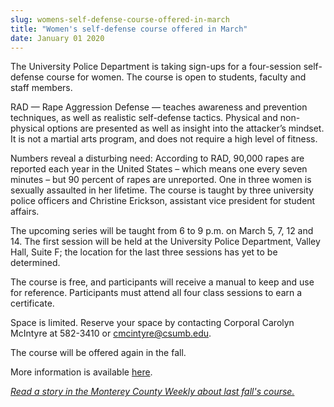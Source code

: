 ```yaml
---
slug: womens-self-defense-course-offered-in-march
title: "Women's self-defense course offered in March"
date: January 01 2020
---
```


 
<p>
  The University Police Department is taking sign-ups for a four-session
  self-defense course for women. The course is open to students, faculty and
  staff members.
</p>
<p>
  RAD — Rape Aggression Defense — teaches awareness and prevention techniques,
  as well as realistic self-defense tactics. Physical and non-physical options
  are presented as well as insight into the attacker’s mindset. It is not a
  martial arts program, and does not require a high level of fitness.
</p>
<p>
  Numbers reveal a disturbing need: According to RAD, 90,000 rapes are reported
  each year in the United States – which means one every seven minutes – but 90
  percent of rapes are unreported. One in three women is sexually assaulted in
  her lifetime. The course is taught by three university police officers and
  Christine Erickson, assistant vice president for student affairs.
</p>
<p>
  The upcoming series will be taught from 6 to 9 p.m. on March 5, 7, 12 and 14.
  The first session will be held at the University Police Department, Valley
  Hall, Suite F; the location for the last three sessions has yet to be
  determined.
</p>
<p>
  The course is free, and participants will receive a manual to keep and use for
  reference. Participants must attend all four class sessions to earn a
  certificate.
</p>
<p>
  Space is limited. Reserve your space by contacting Corporal Carolyn McIntyre
  at 582-3410 or
  <a
    href="&#x6d;&#97;&#x69;&#108;&#x74;&#x6f;&#58;&#x63;&#109;&#x63;&#x69;&#110;&#x74;&#121;&#x72;&#x65;&#64;&#x63;&#115;&#x75;&#x6d;&#98;&#x2e;&#101;&#x64;&#x75;"
    >cmcintyre@csumb.edu</a
  >.
</p>
<p>The course will be offered again in the fall.</p>
<p>
  More information is available <a href="https://police.csumb.edu/rad">here</a>.
</p>
<p>
  <em
    ><a
      href="https://www.montereycountyweekly.com/news/2012/oct/18/dont-mess-i-am-rad/"
      >Read a story in the Monterey County Weekly about last fall's course.</a
    ></em
  >
</p>
 
